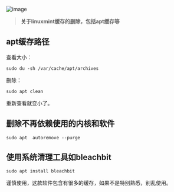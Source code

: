 ![image](https://github.com/user-attachments/assets/1f8c7027-8536-4d59-8368-7b5e9cc70724)

> **关于linuxmint缓存的删除，包括apt缓存等**

## apt缓存路径
查看大小：

`sudo du -sh /var/cache/apt/archives`

删除：

`sudo apt clean`

重新查看就变小了。

## 删除不再依赖使用的内核和软件

`sudo apt  autoremove --purge
`
## 使用系统清理工具如bleachbit

`sudo apt install bleachbit
`

谨慎使用，这款软件包含有很多的缓存，如果不是特别熟悉，别乱使用。